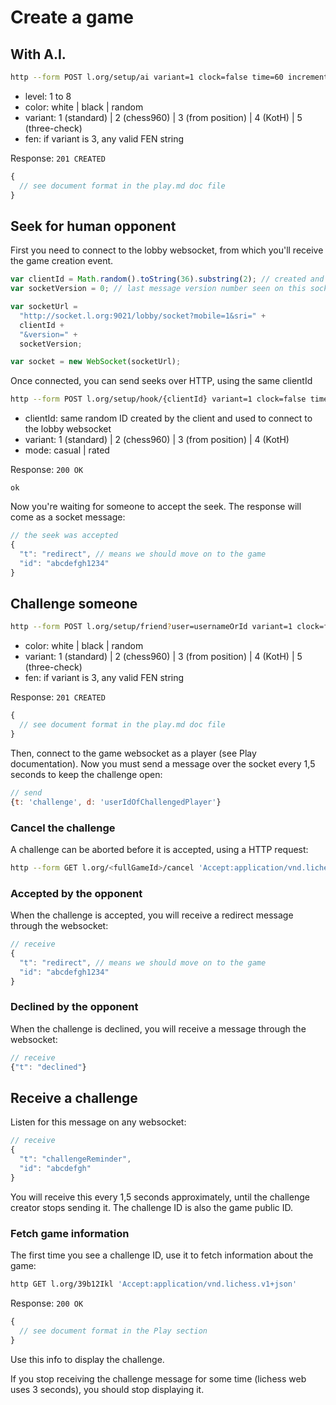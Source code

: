 # Create a game

## With A.I.

```sh
http --form POST l.org/setup/ai variant=1 clock=false time=60 increment=60 level=3 color=random 'Accept:application/vnd.lichess.v1+json'
```

- level: 1 to 8
- color: white | black | random
- variant: 1 (standard) | 2 (chess960) | 3 (from position) | 4 (KotH) | 5 (three-check)
- fen: if variant is 3, any valid FEN string

Response: `201 CREATED`

```javascript
{
  // see document format in the play.md doc file
}
```

## Seek for human opponent

First you need to connect to the lobby websocket, from which you'll receive the game creation event.

```javascript
var clientId = Math.random().toString(36).substring(2); // created and stored by the client
var socketVersion = 0; // last message version number seen on this socket. Starts at zero.

var socketUrl =
  "http://socket.l.org:9021/lobby/socket?mobile=1&sri=" +
  clientId +
  "&version=" +
  socketVersion;

var socket = new WebSocket(socketUrl);
```

Once connected, you can send seeks over HTTP, using the same clientId

```sh
http --form POST l.org/setup/hook/{clientId} variant=1 clock=false time=60 increment=60 mode=casual 'Accept:application/vnd.lichess.v1+json'
```

- clientId: same random ID created by the client and used to connect to the lobby websocket
- variant: 1 (standard) | 2 (chess960) | 3 (from position) | 4 (KotH)
- mode: casual | rated

Response: `200 OK`

```
ok
```

Now you're waiting for someone to accept the seek. The response will come as a socket message:

```javascript
// the seek was accepted
{
  "t": "redirect", // means we should move on to the game
  "id": "abcdefgh1234"
}
```

## Challenge someone

```sh
http --form POST l.org/setup/friend?user=usernameOrId variant=1 clock=false time=60 increment=60 color=random 'Accept:application/vnd.lichess.v1+json'
```

- color: white | black | random
- variant: 1 (standard) | 2 (chess960) | 3 (from position) | 4 (KotH) | 5 (three-check)
- fen: if variant is 3, any valid FEN string

Response: `201 CREATED`

```javascript
{
  // see document format in the play.md doc file
}
```

Then, connect to the game websocket as a player (see Play documentation). Now you must send a message over the socket every 1,5 seconds to keep the challenge open:

```javascript
// send
{t: 'challenge', d: 'userIdOfChallengedPlayer'}
```

### Cancel the challenge

A challenge can be aborted before it is accepted, using a HTTP request:

```sh
http --form GET l.org/<fullGameId>/cancel 'Accept:application/vnd.lichess.v1+json'
```

### Accepted by the opponent

When the challenge is accepted, you will receive a redirect message through the websocket:

```javascript
// receive
{
  "t": "redirect", // means we should move on to the game
  "id": "abcdefgh1234"
}
```

### Declined by the opponent

When the challenge is declined, you will receive a message through the websocket:

```javascript
// receive
{"t": "declined"}
```

## Receive a challenge

Listen for this message on any websocket:

```javascript
// receive
{
  "t": "challengeReminder",
  "id": "abcdefgh"
}
```

You will receive this every 1,5 seconds approximately, until the challenge creator stops sending it. The challenge ID is also the game public ID.

### Fetch game information

The first time you see a challenge ID, use it to fetch information about the game:

```sh
http GET l.org/39b12Ikl 'Accept:application/vnd.lichess.v1+json'
```

Response: `200 OK`

```javascript
{
  // see document format in the Play section
}
```

Use this info to display the challenge.

If you stop receiving the challenge message for some time (lichess web uses 3 seconds), you should stop displaying it.
